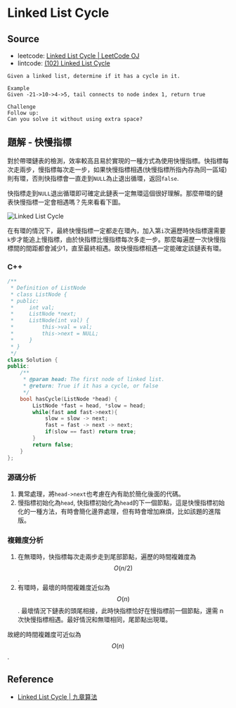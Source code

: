 # Linked List Cycle

## Source

- leetcode: [Linked List Cycle | LeetCode OJ](https://leetcode.com/problems/linked-list-cycle/)
- lintcode: [(102) Linked List Cycle](http://www.lintcode.com/en/problem/linked-list-cycle/)

```
Given a linked list, determine if it has a cycle in it.

Example
Given -21->10->4->5, tail connects to node index 1, return true

Challenge
Follow up:
Can you solve it without using extra space?
```

## 題解 - 快慢指標

對於帶環鏈表的檢測，效率較高且易於實現的一種方式為使用快慢指標。快指標每次走兩步，慢指標每次走一步，如果快慢指標相遇(快慢指標所指內存為同一區域)則有環，否則快指標會一直走到`NULL`為止退出循環，返回`false`.

快指標走到`NULL`退出循環即可確定此鏈表一定無環這個很好理解。那麼帶環的鏈表快慢指標一定會相遇嗎？先來看看下圖。

![Linked List Cycle](https://raw.githubusercontent.com/billryan/algorithm-exercise/master/shared-files/images/linked_list_cycle.png)

在有環的情況下，最終快慢指標一定都走在環內，加入第`i`次遍歷時快指標還需要`k`步才能追上慢指標，由於快指標比慢指標每次多走一步。那麼每遍歷一次快慢指標間的間距都會減少1，直至最終相遇。故快慢指標相遇一定能確定該鏈表有環。

### C++

```c++
/**
 * Definition of ListNode
 * class ListNode {
 * public:
 *     int val;
 *     ListNode *next;
 *     ListNode(int val) {
 *         this->val = val;
 *         this->next = NULL;
 *     }
 * }
 */
class Solution {
public:
    /**
     * @param head: The first node of linked list.
     * @return: True if it has a cycle, or false
     */
    bool hasCycle(ListNode *head) {
        ListNode *fast = head, *slow = head;
        while(fast and fast->next){
            slow = slow -> next;
            fast = fast -> next -> next;
            if(slow == fast) return true;
        }
        return false;
    }
};
```

### 源碼分析

1. 異常處理，將`head->next`也考慮在內有助於簡化後面的代碼。
2. 慢指標初始化為`head`, 快指標初始化為`head`的下一個節點，這是快慢指標初始化的一種方法，有時會簡化邊界處理，但有時會增加麻煩，比如該題的進階版。

### 複雜度分析

1. 在無環時，快指標每次走兩步走到尾部節點，遍歷的時間複雜度為 $$O(n/2)$$.
2. 有環時，最壞的時間複雜度近似為 $$O(n)$$. 最壞情況下鏈表的頭尾相接，此時快指標恰好在慢指標前一個節點，還需 n 次快慢指標相遇。最好情況和無環相同，尾節點出現環。

故總的時間複雜度可近似為 $$O(n)$$.

## Reference

- [Linked List Cycle | 九章算法](http://www.jiuzhang.com/solutions/linked-list-cycle/)
